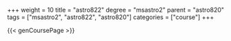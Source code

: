+++
weight = 10
title = "astro822"
degree = "msastro2"
parent = "astro820"
tags = ["msastro2", "astro822", "astro820"]
categories = ["course"]
+++

{{< genCoursePage >}}
